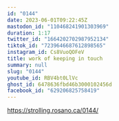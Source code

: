 ```yaml
---
id: "0144"
date: 2023-06-01T09:22:45Z
mastodon_id: "110468241901303969"
duration: 1:17
twitter_id: "1664202702987952134"
tiktok_id: "7239646687612898565"
instagram_id: Cs8VuoQOFeV
title: work of keeping in touch
summary: null
slug: "0144"
youtube_id: RBV4bt0LlVc
ghost_id: 6478636fbd46b3000102456d
facebook_id: "629206825758419"
---
```

https://strolling.rosano.ca/0144/
